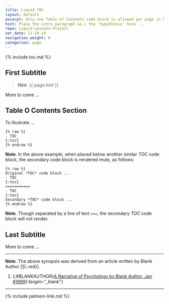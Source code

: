 ```yaml
---
title: Liquid TOC
layout: default
excerpt: Only one Table of Contents code block is allowed per page in Markdown ...
hint: Place the intro paragraph ie.) the 'hypothesis' here ...
repo: Liquid-Lessons-Project
ver_date: 11-20-19
navigation_weight: 8
categories: page 
---
```

{% include toc.md %}

## First Subtitle

> **Hint**. {{ page.hint }}

More to come ...

## Table O Contents Section

To illustrate ...

```liquid
{% raw %}
- TOC
{:toc}
{% endraw %}
```

**Note**. In the above example, when placed below another similar *TOC* code block, the secondary code block is rendered mute, as follows:

```liquid
{% raw %}
Original *TOC* code block ...
- TOC
{:toc}
===========
- TOC
{:toc}
Secondary *TOC* code block ...
{% endraw %}
```

**Note**. Though separated by a line of text `===`, the secondary *TOC* code block will not render.

## Last Subtitle

More to come ...

***

**Note**. The above synopsis was derived from an article written by Blank Author [[1](#BLANKAUTHOR){:.red}].

1. {:#BLANKAUTHOR}[A Narrative of Psychology by Blank Author, Jan #1999](http://cowles.yale.edu/sites/default/files/files/pub/d20/d2069.pdf){:target="_blank"}

***

{% include patreon-link.md %}
